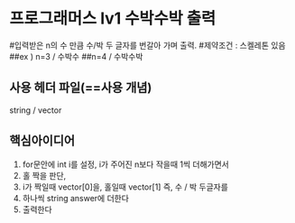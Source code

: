 프로그래머스 lv1 수박수박 출력
========================
#입력받은 n의 수 만큼 수/박 두 글자를 번갈아 가며 출력.
#제약조건 : 스켈레톤 있음
##ex ) n=3 / 수박수 ##n=4 / 수박수박

사용 헤더 파일(==사용 개념)
----------------------------------
string / vector

핵심아이디어
------------------------
1. for문안에 int i를 설정, i가 주어진 n보다 작을때 1씩 더해가면서
2. 홀 짝을 판단,
3. i가 짝일때 vector[0]을, 홀일때 vector[1] 즉, 수 / 박 두글자를
4. 하나씩 string answer에 더한다
5. 출력한다
